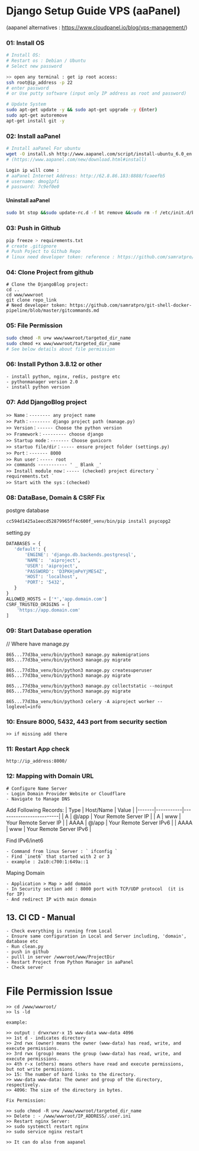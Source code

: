 
#  Django Setup Guide VPS (aaPanel)
(aapanel alternatives : https://www.cloudpanel.io/blog/vps-management/)

### 01: Install OS
```bash
# Install OS:
# Restart os : Debian / Ubuntu
# Select new password

>> open any terminal : get ip root access:
ssh root@ip_address -p 22
# enter password
# or Use putty software (input only IP address as root and password)

# Update System
sudo apt-get update -y && sudo apt-get upgrade -y (Enter)
sudo apt-get autoremove
apt-get install git -y
```
### 02: Install aaPanel
```bash
# Install aaPanel For ubuntu
wget -O install.sh http://www.aapanel.com/script/install-ubuntu_6.0_en.sh && sudo bash install.sh aapanel (Enter)
# (https://www.aapanel.com/new/download.html#install)

Login ip will come :
# aaPanel Internet Address: http://62.8.86.183:8888/fcaeefb5
# username: dmog1pfi
# password: 7c9ef0e0
```
#### Uninstall aaPanel
```bash
sudo bt stop &&sudo update-rc.d -f bt remove &&sudo rm -f /etc/init.d/bt &&sudo rm -rf /www/server/panel
```
### 03: Push in Github
```bash
pip freeze > requirements.txt
# create .gitignore 
# Push Poject to Github Repo
# linux need developer token: reference : https://github.com/samratpro/git-shell-docker-pipeline/blob/master/gitcommands.md
```

### 04: Clone Project from github 
```
# Clone the DjangoBlog project:
cd ..
cd www/wwwroot
git clone repo_link
# Need developer token: https://github.com/samratpro/git-shell-docker-pipeline/blob/master/gitcommands.md
```
### 05:  File Permission
```bash
sudo chmod -R u+w www/wwwroot/targeted_dir_name
sudo chmod +x www/wwwroot/targeted_dir_name
# See below details about file permission
```

### 06: Install Python 3.8.12 or other
```
- install python, nginx, redis, postgre etc
- pythonmanager version 2.0
- install python version
```

### 07: Add DjangoBlog project
```
>> Name：-------- any project name
>> Path：-------- django project path (manage.py)
>> Version：------ Choose the python version 
>> Framework：--------- choose django
>> Startup mode：------- Choose gunicorn
>> startuo file/dir：----- ensure project folder (settings.py)
>> Port：------- 8000
>> Run user：----- root
>> commands ----------- ' _ Blank _'
>> Install module now：----- (checked) project directory ` requirements.txt `
>> Start with the sys：(checked)
```

### 08: DataBase, Domain & CSRF Fix
postgre database
```bash
cc594d1425a1eecd52879965ff4c600f_venv/bin/pip install psycopg2
```
setting.py
```py
DATABASES = {
   'default': {
       'ENGINE': 'django.db.backends.postgresql',
       'NAME':  'aiproject',
       'USER': 'aiproject',
       'PASSWORD': 'D3PKHjmPeYjMES4Z',
       'HOST': 'localhost',
       'PORT': '5432',
   }
}
ALLOWED_HOSTS = ['*','app.domain.com']
CSRF_TRUSTED_ORIGINS = [
    'https://app.domain.com'
]
```
### 09: Start Database operation
// Where have manage.py
```
865...77d3ba_venv/bin/python3 manage.py makemigrations
865...77d3ba_venv/bin/python3 manage.py migrate

865...77d3ba_venv/bin/python3 manage.py createsuperuser
865...77d3ba_venv/bin/python3 manage.py migrate

865...77d3ba_venv/bin/python3 manage.py collectstatic --noinput
865...77d3ba_venv/bin/python3 manage.py migrate

865...77d3ba_venv/bin/python3 celery -A aiproject worker --loglevel=info
```
### 10: Ensure 8000, 5432, 443 port from security section
```
>> if missing add there
```
### 11: Restart App check 
```
http://ip_address:8000/
```
### 12: Mapping with Domain URL
```
# Configure Name Server
- Login Domain Provider Website or Cloudflare
- Navigate to Manage DNS
```
Add Following Records:
| Type  | Host/Name | Value                   |
|-------|-----------|-------------------------|
| A     | @/app     | Your Remote Server IP   |
| A     | www       | Your Remote Server IP   |
| AAAA  | @/app     | Your Remote Server IPv6 |
| AAAA  | www       | Your Remote Server IPv6 |

Find IPv6/inet6
```
- Command from linux Server : ` ifconfig `
- Find `inet6` that started with 2 or 3
- example : 2a10:c700:1:649a::1
```
Maping Domain
```
- Application > Map > add domain
- In Security section add : 8000 port with TCP/UDP protocol  (it is for IP)
- And redirect IP with main domain
```
## 13. CI CD - Manual
```
- Check everything is running from Local
- Ensure same configuration in Local and Server including, 'domain', database etc
- Run clean.py
- push in github
- pulll in server /wwwroot/www/ProjectDir
- Restart Project from Python Manager in aaPanel
- Check server
```

# File Permission Issue
   ```
   >> cd /www/wwwroot/
   >> ls -ld

example:

   >> output : drwxrwxr-x 15 www-data www-data 4096
   >> 1st d - indicates directory
   >> 2nd rwx (owner) means the owner (www-data) has read, write, and execute permissions.
   >> 3rd rwx (group) means the group (www-data) has read, write, and execute permissions.
   >> 4th r-x (others) means others have read and execute permissions, but not write permissions.
   >> 15: The number of hard links to the directory.
   >> www-data www-data: The owner and group of the directory, respectively.
   >> 4096: The size of the directory in bytes.

Fix Permission:

   >> sudo chmod -R u+w /www/wwwroot/targeted_dir_name
   >> Delete : - /www/wwwroot/IP_ADDRESS/.user.ini
   >> Restart nginx Server:
   >> sudo systemctl restart nginx
   >> sudo service nginx restart

   >> It can do also from aapanel
   ```

